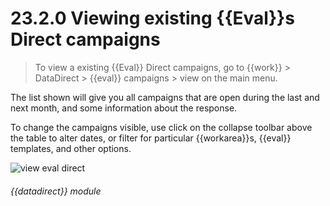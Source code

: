 # 23.2.0    Viewing existing {{Eval}}s Direct campaigns

> To view a existing {{Eval}} Direct campaigns, go to {{work}} > DataDirect > {{eval}} campaigns > view on the main menu. 

The list shown will give you all campaigns that are open during the last and next month, and some information about the response.

To change the campaigns visible, use click on the collapse toolbar above the table to alter dates, or filter for particular {{workarea}}s, {{eval}} templates, and other options.

![view eval direct]({{imgpath}}208a.png) 

###### {{datadirect}} module

